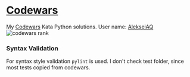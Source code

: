 # [Codewars](http://www.codewars.com/)

My [Codewars](http://www.codewars.com/) Kata Python solutions. User name: [AlekseiAQ](https://www.codewars.com/users/AlekseiAQ)
![codewars rank](https://www.codewars.com/users/AlekseiAQ/badges/large)

### Syntax Validation

For syntax style validation `pylint` is used. I don't check test folder, since most tests copied from codewars.